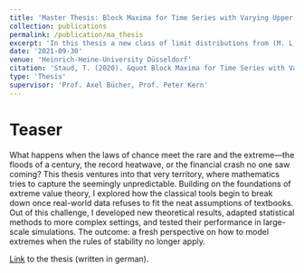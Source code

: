 ```yaml
---
title: 'Master Thesis: Block Maxima for Time Series with Varying Upper Bound'
collection: publications
permalink: /publication/ma_thesis
excerpt: 'In this thesis a new class of limit distributions from (M. L. Stein, 2017, Biometrika) is investigated.'
date: '2021-09-30'
venue: 'Heinrich-Heine-University Düsseldorf'
citation: 'Staud, T. (2020). &quot Block Maxima for Time Series with Varying Upper Bound &quot;'
type: 'Thesis'
supervisor: 'Prof. Axel Bücher, Prof. Peter Kern'
---
```



# Teaser
What happens when the laws of chance meet the rare and the extreme—the floods of a century, the record heatwave, or the financial crash no one saw coming? This thesis ventures into that very territory, where mathematics tries to capture the seemingly unpredictable. Building on the foundations of extreme value theory, I explored how the classical tools begin to break down once real-world data refuses to fit the neat assumptions of textbooks. Out of this challenge, I developed new theoretical results, adapted statistical methods to more complex settings, and tested their performance in large-scale simulations. The outcome: a fresh perspective on how to model extremes when the rules of stability no longer apply.

[Link](/files/ma_staud.pdf) to the thesis (written in german).